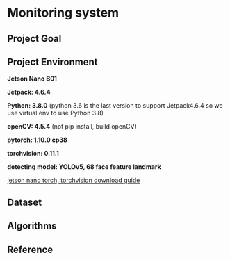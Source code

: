 # Monitoring system

## Project Goal

## Project Environment

**Jetson Nano B01**

**Jetpack: 4.6.4**

**Python: 3.8.0** (python 3.6 is the last version to support Jetpack4.6.4 so we use virtual env to use Python 3.8)

**openCV: 4.5.4** (not pip install, build openCV)

**pytorch: 1.10.0 cp38**

**torchvision: 0.11.1** 

**detecting model: YOLOv5, 68 face feature landmark**

[jetson nano torch, torchvision download guide](https://forums.developer.nvidia.com/t/pytorch-for-jetson/72048)

## Dataset

## Algorithms

## Reference

